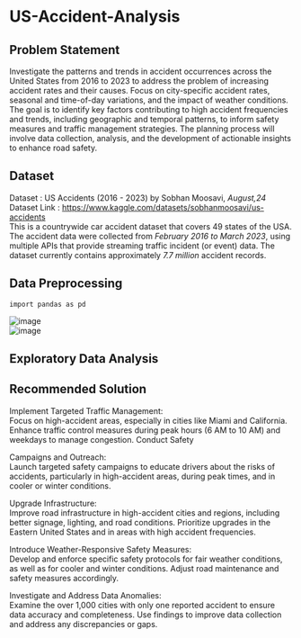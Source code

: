 # US-Accident-Analysis
## Problem Statement
Investigate the patterns and trends in accident occurrences across the United States from 2016 to 2023 to address the problem of increasing accident rates and their causes. Focus on city-specific accident rates, seasonal and time-of-day variations, and the impact of weather conditions. The goal is to identify key factors contributing to high accident frequencies and trends, including geographic and temporal patterns, to inform safety measures and traffic management strategies. The planning process will involve data collection, analysis, and the development of actionable insights to enhance road safety.

## Dataset
Dataset : US Accidents (2016 - 2023) by Sobhan Moosavi, *August,24*<br>
Dataset Link : https://www.kaggle.com/datasets/sobhanmoosavi/us-accidents <br>
This is a countrywide car accident dataset that covers 49 states of the USA. The accident data were collected from *February 2016 to March 2023*, using multiple APIs that provide streaming traffic incident (or event) data. The dataset currently contains approximately *7.7 million* accident records.

## Data Preprocessing
`import pandas as pd`

![image](https://github.com/user-attachments/assets/1fb3465c-dc6a-4695-a0ad-f8a360320de8) <br>
![image](https://github.com/user-attachments/assets/b37ee6e2-64e5-4d89-a94e-025ddc59ff3c)

## Exploratory Data Analysis

## Recommended Solution
Implement Targeted Traffic Management: <br>
Focus on high-accident areas, especially in cities like Miami and California. Enhance traffic control measures during peak hours (6 AM to 10 AM) and weekdays to manage congestion.
Conduct Safety

Campaigns and Outreach: <br>
Launch targeted safety campaigns to educate drivers about the risks of accidents, particularly in high-accident areas, during peak times, and in cooler or winter conditions.

Upgrade Infrastructure: <br>
Improve road infrastructure in high-accident cities and regions, including better signage, lighting, and road conditions. Prioritize upgrades in the Eastern United States and in areas with high accident frequencies.

Introduce Weather-Responsive Safety Measures: <br>
Develop and enforce specific safety protocols for fair weather conditions, as well as for cooler and winter conditions. Adjust road maintenance and safety measures accordingly.

Investigate and Address Data Anomalies: <br>
Examine the over 1,000 cities with only one reported accident to ensure data accuracy and completeness. Use findings to improve data collection and address any discrepancies or gaps.
